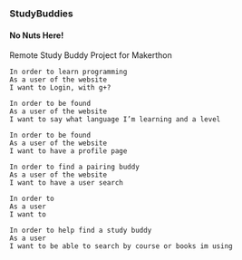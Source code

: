 ### StudyBuddies ###
#### No Nuts Here! ####
Remote Study Buddy Project for Makerthon

```
In order to learn programming
As a user of the website
I want to Login, with g+?

In order to be found
As a user of the website
I want to say what language I’m learning and a level

In order to be found
As a user of the website
I want to have a profile page

In order to find a pairing buddy
As a user of the website
I want to have a user search

In order to
As a user
I want to

In order to help find a study buddy
As a user
I want to be able to search by course or books im using
```
